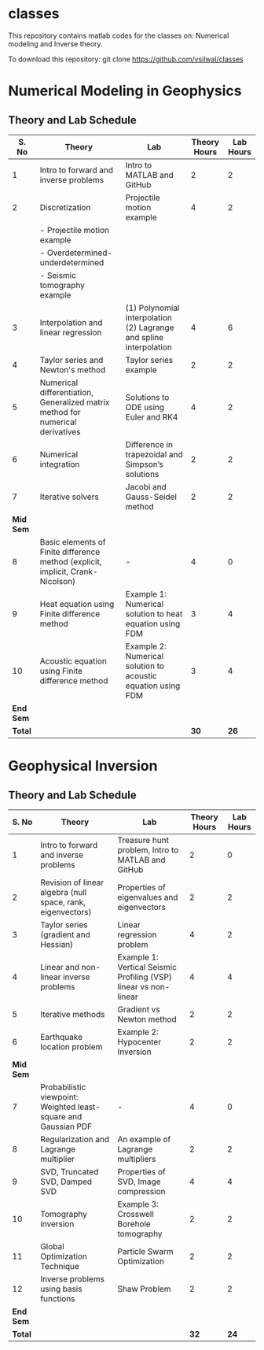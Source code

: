 # classes

This repository contains matlab codes for the classes on: Numerical modeling and Inverse theory.

To download this repository:
git clone https://github.com/vsilwal/classes

# Numerical Modeling in Geophysics

## Theory and Lab Schedule

| S. No | Theory                                                                 | Lab                                         | Theory Hours | Lab Hours |
|-------|------------------------------------------------------------------------|---------------------------------------------|--------------|-----------|
| 1     | Intro to forward and inverse problems                                  | Intro to MATLAB and GitHub                  | 2            | 2         |
| 2     | Discretization                                                         | Projectile motion example                   | 4            | 2         |
|       | - Projectile motion example                                            |                                             |              |           |
|       | - Overdetermined-underdetermined                                       |                                             |              |           |
|       | - Seismic tomography example                                           |                                             |              |           |
| 3     | Interpolation and linear regression                                    | (1) Polynomial interpolation (2) Lagrange and spline interpolation | 4 | 6 |
| 4     | Taylor series and Newton's method                                      | Taylor series example                       | 2            | 2         |
| 5     | Numerical differentiation, Generalized matrix method for numerical derivatives | Solutions to ODE using Euler and RK4 | 4 | 2 |
| 6     | Numerical integration                                                  | Difference in trapezoidal and Simpson’s solutions | 2 | 2         |
| 7     | Iterative solvers                                                      | Jacobi and Gauss-Seidel method              | 2            | 2         |
| **Mid Sem** |                                                                  |                                             |              |           |
| 8     | Basic elements of Finite difference method (explicit, implicit, Crank-Nicolson) | - | 4  | 0 |
| 9     | Heat equation using Finite difference method                           | Example 1: Numerical solution to heat equation using FDM | 3 | 4 |
| 10    | Acoustic equation using Finite difference method                       | Example 2: Numerical solution to acoustic equation using FDM | 3 | 4 |
| **End Sem** |                                                                  |                                             |              |           |
| **Total** |                                                                    |                                             | **30**       | **26**    |

# Geophysical Inversion

## Theory and Lab Schedule

| S. No | Theory                                           | Lab                                         | Theory Hours | Lab Hours |
|-------|--------------------------------------------------|---------------------------------------------|--------------|-----------|
| 1     | Intro to forward and inverse problems            | Treasure hunt problem, Intro to MATLAB and GitHub | 2 | 0 |
| 2     | Revision of linear algebra (null space, rank, eigenvectors) | Properties of eigenvalues and eigenvectors | 2 | 2 |
| 3     | Taylor series (gradient and Hessian)             | Linear regression problem                   | 4            | 2         |
| 4     | Linear and non-linear inverse problems           | Example 1: Vertical Seismic Profiling (VSP) linear vs non-linear | 4 | 4 |
| 5     | Iterative methods                                | Gradient vs Newton method                   | 2            | 2         |
| 6     | Earthquake location problem                      | Example 2: Hypocenter Inversion             | 2            | 2         |
| **Mid Sem** |                                            |                                             |              |           |
| 7     | Probabilistic viewpoint: Weighted least-square and Gaussian PDF | - | 4  | 0 |
| 8     | Regularization and Lagrange multiplier           | An example of Lagrange multipliers          | 2            | 2         |
| 9     | SVD, Truncated SVD, Damped SVD                   | Properties of SVD, Image compression        | 4            | 4         |
| 10    | Tomography inversion                             | Example 3: Crosswell Borehole tomography    | 2            | 2         |
| 11    | Global Optimization Technique                    | Particle Swarm Optimization                 | 2            | 2         |
| 12    | Inverse problems using basis functions           | Shaw Problem                                | 2            | 2         |
| **End Sem** |                                            |                                             |              |           |
| **Total** |                                              |                                             | **32**       | **24**    |

